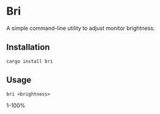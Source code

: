 # Bri

A simple command-line utility to adjust monitor brightness.

## Installation

```
cargo install bri
```

## Usage

```
bri <brightness>
```

1-100%
